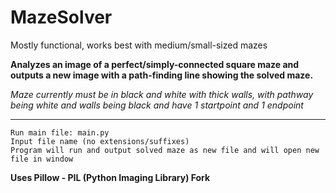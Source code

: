 # MazeSolver
Mostly functional, works best with medium/small-sized mazes

**Analyzes an image of a perfect/simply-connected square maze and outputs a new image with a path-finding line showing the solved maze.**

*Maze currently must be in black and white with thick walls, with pathway being white and walls being black and have 1 startpoint and 1 endpoint*

---------------------------------------------------------


    Run main file: main.py
    Input file name (no extensions/suffixes)
    Program will run and output solved maze as new file and will open new file in window

**Uses Pillow - PIL (Python Imaging Library) Fork**

